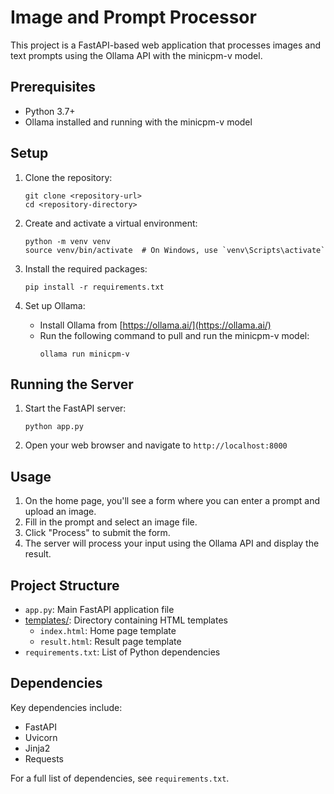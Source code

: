 # Image and Prompt Processor

This project is a FastAPI-based web application that processes images and text prompts using the Ollama API with the minicpm-v model.

## Prerequisites

- Python 3.7+
- Ollama installed and running with the minicpm-v model

## Setup

1. Clone the repository:
   ```
   git clone <repository-url>
   cd <repository-directory>
   ```

2. Create and activate a virtual environment:
   ```
   python -m venv venv
   source venv/bin/activate  # On Windows, use `venv\Scripts\activate`
   ```

3. Install the required packages:
   ```
   pip install -r requirements.txt
   ```

4. Set up Ollama:
   - Install Ollama from [https://ollama.ai/](https://ollama.ai/)
   - Run the following command to pull and run the minicpm-v model:
     ```
     ollama run minicpm-v
     ```

## Running the Server

1. Start the FastAPI server:
   ```
   python app.py
   ```

2. Open your web browser and navigate to `http://localhost:8000`

## Usage

1. On the home page, you'll see a form where you can enter a prompt and upload an image.
2. Fill in the prompt and select an image file.
3. Click "Process" to submit the form.
4. The server will process your input using the Ollama API and display the result.

## Project Structure

- `app.py`: Main FastAPI application file
- [templates/](cci:7://file:///Users/kumarshubham/personal/minicpm-server/templates:0:0-0:0): Directory containing HTML templates
  - `index.html`: Home page template
  - `result.html`: Result page template
- `requirements.txt`: List of Python dependencies

## Dependencies

Key dependencies include:
- FastAPI
- Uvicorn
- Jinja2
- Requests

For a full list of dependencies, see `requirements.txt`.